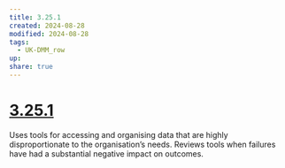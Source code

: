 ```yaml
---
title: 3.25.1
created: 2024-08-28
modified: 2024-08-28
tags:
  - UK-DMM_row
up: 
share: true
---
```

# [3.25.1](3.25.1.md)

Uses tools for accessing and organising data that are highly disproportionate to the organisation’s needs. Reviews tools when failures have had a substantial negative impact on outcomes.
